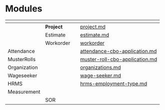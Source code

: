 # Modules

<table data-view="cards"><thead><tr><th></th><th></th><th></th><th data-hidden data-card-target data-type="content-ref"></th></tr></thead><tbody><tr><td></td><td><strong>Project</strong></td><td></td><td><a href="project.md">project.md</a></td></tr><tr><td></td><td>Estimate</td><td></td><td><a href="estimate.md">estimate.md</a></td></tr><tr><td></td><td>Workorder</td><td></td><td><a href="workorder/">workorder</a></td></tr><tr><td>Attendance</td><td></td><td></td><td><a href="attendance-cbo-application.md">attendance-cbo-application.md</a></td></tr><tr><td>MusterRolls</td><td></td><td></td><td><a href="muster-roll-cbo-application.md">muster-roll-cbo-application.md</a></td></tr><tr><td>Organization</td><td></td><td></td><td><a href="../../../../implementation/training-resources/user-manual/web-application-user-manual/registries/organizations.md">organizations.md</a></td></tr><tr><td>Wageseeker</td><td></td><td></td><td><a href="wage-seeker.md">wage-seeker.md</a></td></tr><tr><td>HRMS</td><td></td><td></td><td><a href="../../master-data-templates/hrms-employment-type.md">hrms-employment-type.md</a></td></tr><tr><td>Measurement </td><td></td><td></td><td></td></tr><tr><td></td><td>SOR</td><td></td><td></td></tr></tbody></table>
